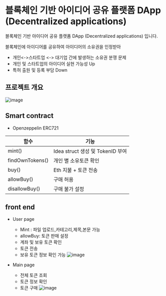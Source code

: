 # 블록체인 기반 아이디어 공유 플랫폼 DApp (Decentralized applications)

블록체인 기반 아이디어 공유 플랫폼 DApp (Decentralized applications) 입니다.

블록체인에 아이디어를 공유하여 아이디어의 소유권을 인정받아 

- 개인<->스타트업 <-> 대기업 간에 발생하는 소유권 분쟁 문제
- 개인 및 스타트업의 아이디어 실현 가능성 Up
- 특허 출원 및 등록 부담 Down

## 프로젝트 개요

![image](https://user-images.githubusercontent.com/86222639/149949157-fb82db2a-f6d9-446d-b2f4-75551a2cd10f.png)


## Smart contract

+ Openzeppelin ERC721 

|함수|기능|
|---|---|
|mint()| Idea struct 생성 및  TokenID 부여|
|findOwnTokens()| 개인 별 소유토큰 확인|
|buy()| Eth 지불 + 토큰 전송|
|allowBuy()| 구매 허용|
|disallowBuy() | 구매 불가 설정|

## front end

+ User page
  - Mint : 파일 업로드,카테고리,제목,본문 가능
  - allowBuy: 토큰 판매 설정
  - 계좌 및 보유 토큰 확인 
  - 토큰 전송
  - 보유 토큰 정보 확인 가능
![image](https://user-images.githubusercontent.com/86222639/149951794-49dedd6e-63a0-4216-9dad-404260a5efa4.png)


+ Main page
  - 전체 토큰 조회
  - 토큰 정보 확인
  - 토큰 구매
![image](https://user-images.githubusercontent.com/86222639/149952646-7acbb0a6-312d-4271-bd15-aa397fdd2106.png)

